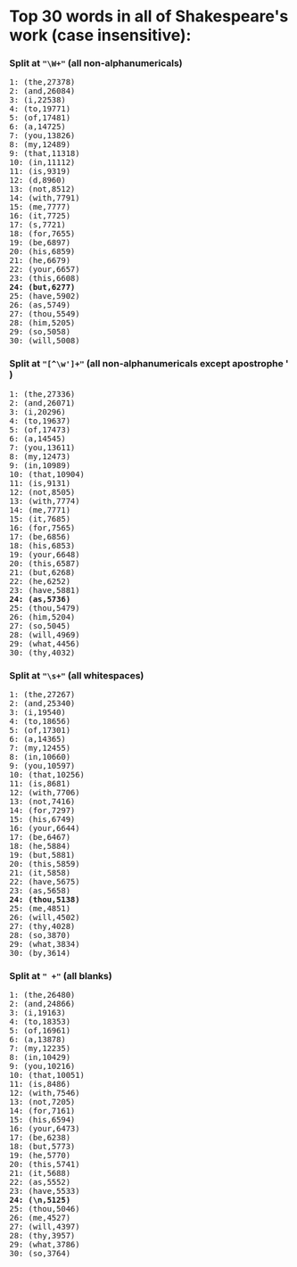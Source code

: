 # Top 30 words in all of Shakespeare's work (case insensitive):

### Split at `"\W+"` (all non-alphanumericals)

<pre>
1: (the,27378)
2: (and,26084)
3: (i,22538)
4: (to,19771)
5: (of,17481)
6: (a,14725)
7: (you,13826)
8: (my,12489)
9: (that,11318)
10: (in,11112)
11: (is,9319)
12: (d,8960)
13: (not,8512)
14: (with,7791)
15: (me,7777)
16: (it,7725)
17: (s,7721)
18: (for,7655)
19: (be,6897)
20: (his,6859)
21: (he,6679)
22: (your,6657)
23: (this,6608)
<b>24: (but,6277)</b>
25: (have,5902)
26: (as,5749)
27: (thou,5549)
28: (him,5205)
29: (so,5058)
30: (will,5008)
</pre>

### Split at `"[^\w']+"` (all non-alphanumericals except apostrophe ' )

<pre>
1: (the,27336)
2: (and,26071)
3: (i,20296)
4: (to,19637)
5: (of,17473)
6: (a,14545)
7: (you,13611)
8: (my,12473)
9: (in,10989)
10: (that,10904)
11: (is,9131)
12: (not,8505)
13: (with,7774)
14: (me,7771)
15: (it,7685)
16: (for,7565)
17: (be,6856)
18: (his,6853)
19: (your,6648)
20: (this,6587)
21: (but,6268)
22: (he,6252)
23: (have,5881)
<b>24: (as,5736)</b>
25: (thou,5479)
26: (him,5204)
27: (so,5045)
28: (will,4969)
29: (what,4456)
30: (thy,4032)
</pre>

### Split at `"\s+"` (all whitespaces)

<pre>
1: (the,27267)
2: (and,25340)
3: (i,19540)
4: (to,18656)
5: (of,17301)
6: (a,14365)
7: (my,12455)
8: (in,10660)
9: (you,10597)
10: (that,10256)
11: (is,8681)
12: (with,7706)
13: (not,7416)
14: (for,7297)
15: (his,6749)
16: (your,6644)
17: (be,6467)
18: (he,5884)
19: (but,5881)
20: (this,5859)
21: (it,5858)
22: (have,5675)
23: (as,5658)
<b>24: (thou,5138)</b>
25: (me,4851)
26: (will,4502)
27: (thy,4028)
28: (so,3870)
29: (what,3834)
30: (by,3614)
</pre>

### Split at `" +"` (all blanks)

<pre>
1: (the,26480)
2: (and,24866)
3: (i,19163)
4: (to,18353)
5: (of,16961)
6: (a,13878)
7: (my,12235)
8: (in,10429)
9: (you,10216)
10: (that,10051)
11: (is,8486)
12: (with,7546)
13: (not,7205)
14: (for,7161)
15: (his,6594)
16: (your,6473)
17: (be,6238)
18: (but,5773)
19: (he,5770)
20: (this,5741)
21: (it,5688)
22: (as,5552)
23: (have,5533)
<b>24: (\n,5125)</b>
25: (thou,5046)
26: (me,4527)
27: (will,4397)
28: (thy,3957)
29: (what,3786)
30: (so,3764)
</pre>
